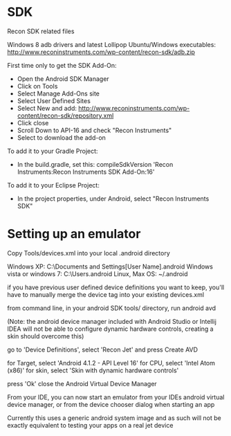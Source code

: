 # SDK
Recon SDK related files

Windows 8 adb drivers and latest Lollipop Ubuntu/Windows executables:
http://www.reconinstruments.com/wp-content/recon-sdk/adb.zip

First time only to get the SDK Add-On:
- Open the Android SDK Manager
- Click on Tools
- Select Manage Add-Ons site
- Select User Defined Sites
- Select New and add: http://www.reconinstruments.com/wp-content/recon-sdk/repository.xml
- Click close
- Scroll Down to API-16 and check "Recon Instruments"
- Select to download the add-on

To add it to your Gradle Project:
- In the build.gradle, set this:
  compileSdkVersion 'Recon Instruments:Recon Instruments SDK Add-On:16'

To add it to your Eclipse Project:
- In the project properties, under Android, select "Recon Instruments SDK"


# Setting up an emulator

Copy Tools/devices.xml into your local .android directory

Windows XP: 
    C:\Documents and Settings\[User Name]\.android
Windows vista or windows 7: 
    C:\Users\.android
Linux, Max OS: 
    ~/.android

if you have previous user defined device definitions you want to keep, you'll have to manually merge the device tag into your existing devices.xml

from command line, in your android SDK tools/ directory, run
    android avd

(Note: the android device manager included with Android Studio or Intellij IDEA will not be able to configure dynamic hardware controls, creating a skin should overcome this)

go to 'Device Definitions', select 'Recon Jet' and press Create AVD

for Target, select 'Android 4.1.2 - API Level 16'
for CPU, select 'Intel Atom (x86)'
for skin, select 'Skin with dynamic hardware controls'

press 'Ok'
close the Android Virtual Device Manager

From your IDE, you can now start an emulator from your IDEs android virtual device manager, or from the device chooser dialog when starting an app

Currently this uses a generic android system image and as such will not be exactly equivalent to testing your apps on a real jet device
